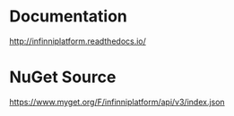 # Documentation

http://infinniplatform.readthedocs.io/

# NuGet Source

https://www.myget.org/F/infinniplatform/api/v3/index.json